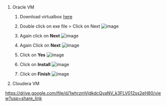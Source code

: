 1. Oracle VM
    1. Download virtualbox [here](https://download.virtualbox.org/virtualbox/7.0.8/VirtualBox-7.0.8-156879-Win.exe)
    2. Double click on exe file > Click on Next
![image](https://github.com/rritec/Cloud-Data-Engineering/assets/20516321/27a68e52-e680-47be-9432-7f56c9159a21)
    3. Again click on **Next**
![image](https://github.com/rritec/Cloud-Data-Engineering/assets/20516321/36c78b23-c39d-429f-9213-10ebe021d3dd)

    4. Again Click on **Next**
![image](https://github.com/rritec/Cloud-Data-Engineering/assets/20516321/39125a5f-86c2-41e5-82d3-3ad0b3211c9d)

    5. Click on **Yes**
![image](https://github.com/rritec/Cloud-Data-Engineering/assets/20516321/13fb2e91-be91-47c1-b6e5-97259a92b200)

    6. Click on **Install**
![image](https://github.com/rritec/Cloud-Data-Engineering/assets/20516321/7f48f7c2-6429-47ae-b714-e5c9b0728015)

    7. Click on **Finish**
![image](https://github.com/rritec/Cloud-Data-Engineering/assets/20516321/2a61358b-f479-4286-9a8f-6d3493b23572)


2. Cloudera VM 

https://drive.google.com/file/d/1whrzmVjdkdcQyaNV_k3FLV012ss2eH80/view?usp=share_link
